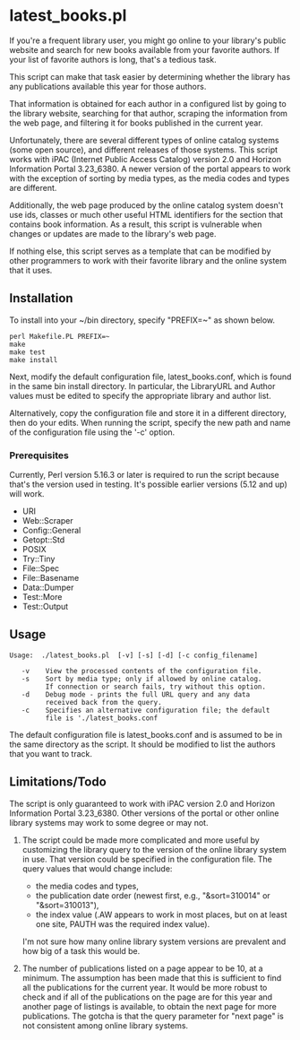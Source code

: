 # latest_books.pl

If you're a frequent library user, you might go online to your library's
public website and search for new books available from your favorite 
authors.  If your list of favorite authors is long, that's a tedious task.  

This script can make that task easier by determining whether the library
has any publications available this year for those authors.

That information is obtained for each author in a configured list by 
going to the library website, searching for that author, scraping the 
information from the web page, and filtering it for books published 
in the current year. 

Unfortunately, there are several different types of online catalog systems
(some open source), and different releases of those systems.  This script 
works with iPAC (Internet Public Access Catalog) version 2.0 and 
Horizon Information Portal 3.23_6380.  A newer version of the portal
appears to work with the exception of sorting by media types, as the 
media codes and types are different.

Additionally, the web page produced by the online catalog system
doesn't use ids, classes or much other useful HTML identifiers for the 
section that contains book information.  As a result, this script is 
vulnerable when changes or updates are made to the library's web page.

If nothing else, this script serves as a template that can be modified
by other programmers to work with their favorite library and the online
system that it uses.

## Installation

To install into your ~/bin directory, specify "PREFIX=~" as shown below.

```
perl Makefile.PL PREFIX=~
make 
make test
make install
```

Next, modify the default configuration file, latest_books.conf, which is
found in the same bin install directory.  In particular, the LibraryURL 
and Author values must be edited to specify the appropriate library and 
author list.

Alternatively, copy the configuration file and store it in a different 
directory, then do your edits.  When running the script, specify the 
new path and name of the configuration file using the '-c' option.

### Prerequisites

Currently, Perl version 5.16.3 or later is required to run the script
because that's the version used in testing.  It's possible earlier 
versions (5.12 and up) will work.  

* URI
* Web::Scraper
* Config::General
* Getopt::Std
* POSIX
* Try::Tiny
* File::Spec
* File::Basename
* Data::Dumper
* Test::More
* Test::Output

## Usage

```
Usage:  ./latest_books.pl  [-v] [-s] [-d] [-c config_filename]

   -v    View the processed contents of the configuration file.
   -s    Sort by media type; only if allowed by online catalog.
         If connection or search fails, try without this option.
   -d    Debug mode - prints the full URL query and any data 
         received back from the query.
   -c    Specifies an alternative configuration file; the default
         file is './latest_books.conf
```

The default configuration file is latest_books.conf and is assumed
to be in the same directory as the script.  It should be modified
to list the authors that you want to track.

## Limitations/Todo

The script is only guaranteed to work with iPAC version 2.0 and 
Horizon Information Portal 3.23_6380.  Other versions of the portal
or other online library systems may work to some degree or may not.

1.  The script could be made more complicated and more useful by 
    customizing the library query to the version of the online library
    system in use.  That version could be specified in the configuration 
    file.  The query values that would change include:
    * the media codes and types,
    * the publication date order (newest first, e.g., "&sort=310014" or
      "&sort=310013"),
    * the index value (.AW appears to work in most places, but on at 
      least one site, PAUTH was the required index value).

    I'm not sure how many online library system versions are prevalent 
    and how big of a task this would be.
2.  The number of publications listed on a page appear to be 10, at a
    minimum.  The assumption has been made that this is sufficient to 
    find all the publications for the current year.  It would be more
    robust to check and if all of the publications on the page are for
    this year and another page of listings is available, to obtain the
    next page for more publications.  The gotcha is that the query 
    parameter for "next page" is not consistent among online library 
    systems.
